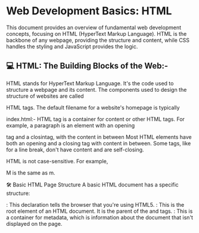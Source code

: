 # Web Development Basics: HTML

This document provides an overview of fundamental web development concepts, focusing on HTML (HyperText Markup Language). HTML is the backbone of any webpage, providing the structure and content, while CSS handles the styling and JavaScript provides the logic.

## 💻 HTML: The Building Blocks of the Web:-

HTML stands for HyperText Markup Language. It's the code used to structure a webpage and its content. The components used to design the structure of websites are called

HTML tags.
         The default filename for a website's homepage is typically

index.html:-
           HTML tag is a container for content or other HTML tags. For example, a paragraph is an element with an opening

tag and a closintag, with the content in between Most HTML elements have both an opening and a closing tag with content in between. Some tags, like for a line break, don't have content and are self-closing.

HTML is not case-sensitive. For example,

M is the same as m.

🛠️ Basic HTML Page Structure A basic HTML document has a specific structure:

: This declaration tells the browser that you're using HTML5. : This is the root element of an HTML document. It is the parent of the and tags. : This is a container for metadata, which is information about the document that isn't displayed on the page. <title>: Sets the title of the page, which appears in the browser tab. : This tag contains all the data that is rendered and displayed by the browser.

## 📝 Common HTML Tags and Attributes

HTML Attributes: Attributes are used to add more information to a tag. For example,

specifies the language of the document as English.

Heading Tags :- Used to display headings.

H1 :- is the most important heading, 

H6:- is the least important.Paragraph 

Paragraph Tag :-Used for adding paragraphs to your page.

Anchor Tag (): Used to create links.

Example:

Google.

Use

   target="_main" to open a link in a new tab.

   You can also make an image a clickable link by wrapping the

  tag inside an tag.

  Image Tag (): Used to add images.

Example:

. The src attribute specifies the image source, which can be a relative URL.

You can set the height and width of an image using attributes, like or .Line Break Tag :- Adds a line break, or a next line, to your page.

### 📂 Lists and Tables

💻 Lists & Tables in HTML

This document provides a quick reference for HTML tags used to create lists and tables.

### 📝 Lists

[cite_start]Lists are used to represent real-life list data[cite: 155].



CategoryTagDescriptionUnordered List<ul>[cite_start]Displays a bulleted list[cite: 156, 157].Ordered List<ol>[cite_start]Displays a numbered list[cite: 161, 162].List Item<li>[cite_start]Used for individual items in both unordered and ordered lists[cite: 158, 163].

### 📊 Tables

[cite_start]Tables are used to represent real-life table data[cite: 167].

ElementTagDescriptionTable<table>[cite_start]The container for all table content[cite: 175].Table Row<tr>[cite_start]Used to display a table row[cite: 168].Table Data<td>[cite_start]Used to display the data within a table cell[cite: 170].Table Header<th>[cite_start]Used to display a table header[cite: 172].Caption<caption>[cite_start]Adds a caption to the table[cite: 191].Table Head<thead>[cite_start]Used to wrap the table's header content[cite: 195].Table Body<tbody>[cite_start]Used to wrap the table's body content[cite: 195].Attributecolspan[cite_start]Creates cells that span across multiple columns[cite: 198, 199].

## 📝 Forms and User Input

[cite_start]Forms (<form>) are used to collect data from users, such as for sign-ups or login pages[cite: 206, 207].



[cite_start]The action attribute in the <form> tag defines what needs to be performed when a form is submitted[cite: 212, 213].

Here are some common form elements:



[cite_start]Input (<input>): A common form element for user input[cite: 215].

[cite_start]The type attribute specifies the input type, like "text" or "radio"[cite: 216, 219, 223].



[cite_start]The placeholder attribute provides a hint to the user[cite: 216].

[cite_start]Label (<label>): Used to associate a label with a form control[cite: 218].

[cite_start]Checkbox (<input type="checkbox">): Allows users to select one or more options[cite: 231].

[cite_start]Textarea (<textarea>): Creates a multi-line text input area[cite: 239].

[cite_start]Select (<select>): Creates a dropdown list with multiple <option> tags[cite: 242].

🎬 Multimedia and Embedding
Iframe (<iframe>): Used to embed another website within your own webpage.

Video (
controls: Adds video controls like play and pause.

height and width: Sets the dimensions of the video.



loop: Makes the video repeat.

autoplay: Automatically plays the video when the page loads.



i want to underline a specific word in readme.md at my github so suggest me shortcutkeys to underline and many other shortcutkeys with their references

GitHub Flavored Markdown (GFM) does not have a dedicated shortcut key or native syntax for underlining text. However, you can use HTML tags directly within your Markdown file to achieve this.



Underline Text in Markdown :- To underline a specific word or phrase, use the HTML tag:

HTML

This is some underlined text.

Other Useful Markdown & HTML Shortcuts

While there are no universal "shortcut keys" like you'd find in a word processor, you can use the following Markdown syntax and HTML tags to format your text.

Emphasis



Bold: Use two asterisks (**) or two underscores (__) around the text.

bold text or bold text



Italic: Use a single asterisk (*) or a single underscore (_) around the text.

strikethrough text



Headings

Use the hash symbol (#) followed by a space at the beginning of a line to create headings. The number of hashes determines the heading level (1-6).

Heading 1



Heading 2



Heading 3

Lists

Unordered List: Use an asterisk (*), a plus sign (+), or a hyphen (-) followed by a space.



Item 1

Item 2

Ordered List: Use a number followed by a period (.) and a space.

First item

Second item

Links & Images

Links: Use square brackets for the text and parentheses for the URL.



Link Text

Images: Add an exclamation mark (!) before the link syntax.





Code



Inline Code: Use a single backtick (`) around the text.

This is some code within a sentence.



Code Block: Use three backticks (```) on the lines before and after the code. You can also specify the language for syntax highlighting.

JavaScript



// Your code here

Horizontal Rule

Use three hyphens (---), asterisks (***), or underscores (___) on a line by themselves.

not in html in .md language



There is no native Markdown syntax for underlining text. However, you can achieve this by directly using HTML tags within your Markdown file, as Markdown is designed to be a superset of HTML.

Underlining in Markdown

To underline text in a Markdown file, you can use the HTML tag.

Markdown

This is an underlined word.

This is the standard and most reliable method for underlining text in a .md file on platforms like GitHub.

Other Markdown Formatting

While underlining isn't a direct Markdown feature, here are some common formatting options with their respective syntax:

Bold: text or text

Italic: text or text



Bold and Italic: text

Strikethrough: text



Headings: Use # for heading 1, ## for heading 2, and so on, up to ######.

Lists:



Unordered: Use *, +, or - followed by a space.

Ordered: Use 1., 2., 3., etc.



Code:

Inline code: Use a single backtick (`).



Code block: Use three backticks (````).

Links: Link Text



Images:

Blockquotes: Use > at the beginning of the line.



For more advanced formatting, such as changing font size or color, you will also need to use HTML and CSS directly within your Markdown file.

Web Development Basics: HTML

This document provides an overview of fundamental web development concepts, focusing on HTML (HyperText Markup Language). HTML is the backbone of any webpage, providing the structure and content, while CSS handles the styling and JavaScript provides the logic. 

💻 HTML: The Building Blocks of the Web

HTML stands for HyperText Markup Language. It's the code used to structure a webpage and its content. The components used to design the structure of websites are called 

HTML tags.

The default filename for a website's homepage is typically

index.html 

HTML tag is a container for content or other HTML tags. 

For example, a paragraph is an element with an opening 

tag and a closing

tag, with the content in between.

 Most HTML elements have both an opening and a closing tag with content in between. Some tags, like 

 

for a line break, don't have content and are self-closing.

HTML is not case-sensitive.

For example, 



 M is the same as m.

 p is same the P



 ### 🛠️ Basic HTML Page Structure

A basic HTML document has a specific structure:



                                                : This declaration tells the browser that you're using HTML5.

                                                



  : This is the root element of an HTML document. It is the parent of the and tags.



: This is a container for metadata, which is information about the document that isn't displayed on the page.

<title>: Sets the title of the page, which appears in the browser tab.

: This tag contains all the data that is rendered and displayed by the browser.

📝 Common HTML Tags and Attributes



HTML Attributes: Attributes are used to add more information to a tag.

For example, 



  specifies the language of the document as English.

Heading Tags (

to

): Used to display headings. 

 

is the most important heading, and

is the least important. Paragraph Tag (

):Used for adding paragraphs to your page.

 Anchor Tag (): Used to create links.

Example: 

  Google.

Use 

 target="_main" to open a link in a new tab.

You can also make an image a clickable link by wrapping the 

  tag inside an tag.

Image Tag (): Used to add images.

Example: 

        . The 

 src attribute specifies the image source, which can be a relative URL.You can set the height and width of an image using attributes, like 

  or .

Line Break Tag (

): Adds a line break, or a next line, to your page.

Text Formatting Tags:

                   



  for bold text.

    for italic text.

    for underline text.

    for bigger text.



  for smaller text.

  Horizontal Ruler (hr): Displays a horizontal line to separate content.



  

Preformatted Text : Displays text exactly as it's written in the code, preserving spaces and line breaks.

## 📦 Block vs. Inline Elements

Elements can be categorized as block-level or inline-level.



Block-Level Elements: These elements take up the full width available and start on a new line. The 

tag is a common block-level container for other elements. *   Inline-Level Elements: These elements only take up as much width as their content needs and do not start on a new line. The 



tag is a common inline-level container.

### 📄 HTML Layout and Structure

Semantic Tags: Using the right tags for the right purpose helps with page layout and readability. Examples include 





, , and .Inside the



tag:: For a section on your page.

: For an article.

: For content that is "aside" from the main content, like an ad.

📂 Lists and Tables

Lists (

and ): Used to represent list data.Unordered List (

): Displays a bulleted list. Each item is an  tag.Ordered List (

): Displays a numbered list. Each item is also an  tag.Tables (

): Used to represent data in a table format.

: Used for a table row. and : Used to wrap the table head and body, respectively.colspan attribute: Allows a cell to span across multiple columns.

📝 Forms and User Input

 Forms () are used to collect data from users, such as for sign-ups or login pages.

 Input (): A common form element for user input. The 

 type attribute specifies the type of input, such as "text" or "radio". The 

 placeholder attribute provides a hint to the user.

 Label (): Used to associate a label with a form control.

 Checkbox (): Allows users to select one or more options.

 Textarea (<textarea>): Creates a multi-line text input area.

 Select (): Creates a dropdown list with multiple tags.

🎬 Multimedia and Embedding

 Iframe (<iframe>): Used to embed another website within your own webpage.

 Video (): Used to embed a video. It has several attributes, including:

 controls: Adds video controls like play and pause.

 height and width: Sets the dimensions of the video.

 loop: Makes the video repeat.

 autoplay: Automatically plays the video when the page loads.

provide me this in proper readme.md format so that i can upload this on git hub account so convert it suitable symbol and everything visible on the README.md file so convert it into proper mark down language

Web Development Basics: HTML

This document provides an overview of fundamental web development concepts, focusing on HTML (HyperText Markup Language). HTML is the backbone of any webpage, providing the structure and content , while CSS handles the styling and JavaScript provides the logic.

💻 HTML: The Building Blocks of the Web

HTML stands for HyperText Markup Language. It's the code used to

structure a web page and its content. The components used to design the structure of websites are called

HTML tags.

The default filename for a website's homepage is typically

index.html.

An HTML tag is a container for some content or other HTML tags. For example, a paragraph is an element with an opening

tag and a closing tag, with the content in between. Most HTML elements have both an opening and a closing tag with content in between. Some tags, like

for a line break, don't have content and are self-closing.

HTML is

not case-sensitive. For example,

is the same as .

🛠️ Basic HTML Page Structure

A basic HTML document has a specific structure:

: This declaration tells the browser that you're using HTML5.

: This is the root of an HTML document. It is the parent of the

and tags.

: This is a container for metadata.

<title>: Sets the title of the page.

: This tag contains all the data rendered by the browser.

📝 Common HTML Tags and Attributes

HTML Attributes

Attributes are used to add more information to a tag. For example,

specifies the language of the document as English.

Heading Tags ( to )

Used to display headings in HTML.

is the most important heading, and is the least important.

Paragraph Tag ()

Used to add paragraphs in HTML.

Anchor Tag ()

Used to add links to your page. For example,

Google. To open a link in a new tab, use the attribute

target="_main". You can also make an image a clickable link by wrapping the

tag inside an tag.

Image Tag ()

Used to add images to your page. The

src attribute specifies the image source, which can be a relative URL. You can set the height and width of an image using attributes, like

or .

Line Break Tag ()

Used to add a line break to your page.

Text Formatting Tags

for bold text.

for italic text.

for underline text.

for big text.

for small text.

for subscript text (e.g., H_2O).

for superscript text (e.g., A

n

+B).

Horizontal Ruler ()

Used to display a horizontal line to separate content.

Preformatted Text ()

Used to display text as it is, without ignoring spaces and next lines.

📦 Block vs. Inline Elements

Elements can be categorized as block-level or inline-level.

Block-Level Elements: These elements take up the full width available and start on a new line. The

tag is a common block-level container for other HTML elements.

Inline-Level Elements: These elements only take up as much width as their content needs and do not start on a new line. The

tag is also a container for other HTML elements and is an inline element.

📄 HTML Layout and Structure

Using

semantic tags for layout helps with page structure. Examples include

, , and .

Inside the tag, you can use:

: For a section on your page.

: For an article.

: For content that is "aside" from the main content, like ads.

### 📂 Lists and Tables

Lists

Lists are used to represent real-life list data.

Unordered List (): Displays a bulleted list. Each item is an

tag.

Ordered List (): Displays a numbered list. Each item is also an

tag.

Tables:- Tables are used to represent real-life table data.

: Adds a caption to the table.: Used for table data.: Used for a table header.



: Defines a table.

: Used to display a table row.

and : Used to wrap the table head and body, respectively.colspan attribute: Used to create cells that span over multiple columns.

📝 Forms and User Input

Forms () are used to collect data from the user. The

action attribute is used to define what action is performed when the form is submitted.

Input (): A common form element for user input. The

type attribute specifies the type of input, such as "text" or "radio". The

placeholder attribute provides a hint to the user.

Label (): Used to associate a label with a form control.

Checkbox (): Allows users to select one or more options.

Textarea (<textarea>): Creates a multi-line text input area.

Select (): Creates a dropdown list with multiple tags.

🎬 Multimedia and Embedding



[cite_start]Iframe (<iframe>): Used to embed one website inside another[cite: 249].

[cite_start]Video (<video>): Used to embed a video[cite: 251]. It has several attributes:



[cite_start]controls: Adds video controls[cite: 254].

[cite_start]height: Sets the height of the video[cite: 255].

[cite_start]width: Sets the width of the video[cite: 256].

[cite_start]loop: Makes the video repeat[cite: 257].

[cite_start]autoplay: Automatically plays the video[cite: 258].







height and width: Sets the dimensions of the video.

loop: Makes the video repeat.

autoplay: Automatically plays the video.

: Adds a caption to the table.: Used to display table data.: Used to display a table header.



convert this into proper mark down language so that i can upload this on my git account
